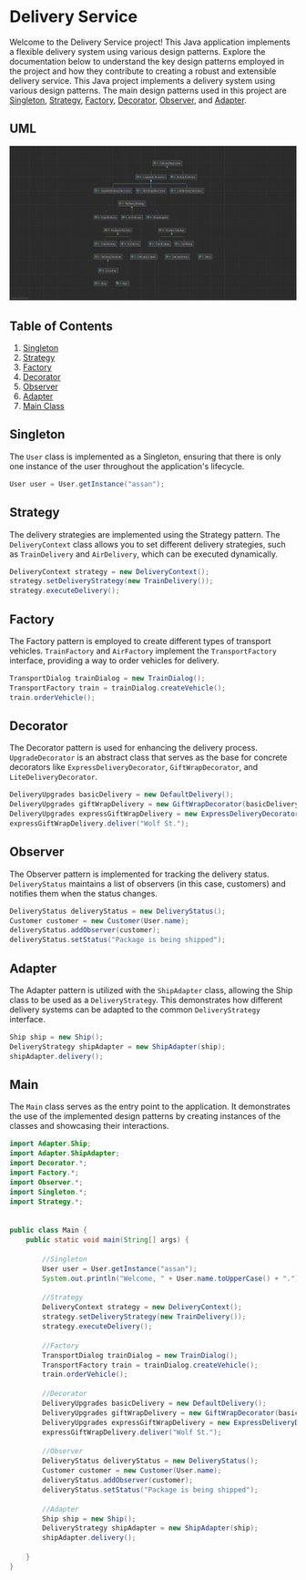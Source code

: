 # Delivery Service
Welcome to the Delivery Service project! This Java application implements a flexible delivery system using various design patterns. Explore the documentation below to understand the key design patterns employed in the project and how they contribute to creating a robust and extensible delivery service. This Java project implements a delivery system using various design patterns. The main design patterns used in this project are [Singleton](https://github.com/toriowtf/sdpfinal/tree/master/Singleton), [Strategy](https://github.com/toriowtf/sdpfinal/tree/master/Strategy), [Factory](https://github.com/toriowtf/sdpfinal/tree/master/Factory), [Decorator](https://github.com/toriowtf/sdpfinal/tree/master/Decorator), [Observer](https://github.com/toriowtf/sdpfinal/tree/master/Observer), and [Adapter](https://github.com/toriowtf/sdpfinal/tree/master/Adapter).

## UML
![UML](UML.png)

## Table of Contents
1. [Singleton](#Singleton)
2. [Strategy](#Strategy)
3. [Factory](#Factory)
4. [Decorator](#Decorator)
5. [Observer](#Observer)
6. [Adapter](#Adapter)
7. [Main Class](#Main)

## Singleton
The `User` class is implemented as a Singleton, ensuring that there is only one instance of the user throughout the application's lifecycle.
```java
User user = User.getInstance("assan");
```

## Strategy
The delivery strategies are implemented using the Strategy pattern. The `DeliveryContext` class allows you to set different delivery strategies, such as `TrainDelivery` and `AirDelivery`, which can be executed dynamically.
```java
DeliveryContext strategy = new DeliveryContext();
strategy.setDeliveryStrategy(new TrainDelivery());
strategy.executeDelivery();
```

## Factory
The Factory pattern is employed to create different types of transport vehicles. `TrainFactory` and `AirFactory` implement the `TransportFactory` interface, providing a way to order vehicles for delivery.
```java
TransportDialog trainDialog = new TrainDialog();
TransportFactory train = trainDialog.createVehicle();
train.orderVehicle();
```

## Decorator
The Decorator pattern is used for enhancing the delivery process. `UpgradeDecorator` is an abstract class that serves as the base for concrete decorators like `ExpressDeliveryDecorator`, `GiftWrapDecorator`, and `LiteDeliveryDecorator`.
```java
DeliveryUpgrades basicDelivery = new DefaultDelivery();
DeliveryUpgrades giftWrapDelivery = new GiftWrapDecorator(basicDelivery);
DeliveryUpgrades expressGiftWrapDelivery = new ExpressDeliveryDecorator(giftWrapDelivery);
expressGiftWrapDelivery.deliver("Wolf St.");
```

## Observer
The Observer pattern is implemented for tracking the delivery status. `DeliveryStatus` maintains a list of observers (in this case, customers) and notifies them when the status changes.
```java
DeliveryStatus deliveryStatus = new DeliveryStatus();
Customer customer = new Customer(User.name);
deliveryStatus.addObserver(customer);
deliveryStatus.setStatus("Package is being shipped");
```

## Adapter
The Adapter pattern is utilized with the `ShipAdapter` class, allowing the Ship class to be used as a `DeliveryStrategy`. This demonstrates how different delivery systems can be adapted to the common `DeliveryStrategy` interface.
```java
Ship ship = new Ship();
DeliveryStrategy shipAdapter = new ShipAdapter(ship);
shipAdapter.delivery();
```

## Main
The `Main` class serves as the entry point to the application. It demonstrates the use of the implemented design patterns by creating instances of the classes and showcasing their interactions.
```java
import Adapter.Ship;
import Adapter.ShipAdapter;
import Decorator.*;
import Factory.*;
import Observer.*;
import Singleton.*;
import Strategy.*;


public class Main {
    public static void main(String[] args) {

        //Singleton
        User user = User.getInstance("assan");
        System.out.println("Welcome, " + User.name.toUpperCase() + ".");

        //Strategy
        DeliveryContext strategy = new DeliveryContext();
        strategy.setDeliveryStrategy(new TrainDelivery());
        strategy.executeDelivery();

        //Factory
        TransportDialog trainDialog = new TrainDialog();
        TransportFactory train = trainDialog.createVehicle();
        train.orderVehicle();

        //Decorator
        DeliveryUpgrades basicDelivery = new DefaultDelivery();
        DeliveryUpgrades giftWrapDelivery = new GiftWrapDecorator(basicDelivery);
        DeliveryUpgrades expressGiftWrapDelivery = new ExpressDeliveryDecorator(giftWrapDelivery);
        expressGiftWrapDelivery.deliver("Wolf St.");

        //Observer
        DeliveryStatus deliveryStatus = new DeliveryStatus();
        Customer customer = new Customer(User.name);
        deliveryStatus.addObserver(customer);
        deliveryStatus.setStatus("Package is being shipped");

        //Adapter
        Ship ship = new Ship();
        DeliveryStrategy shipAdapter = new ShipAdapter(ship);
        shipAdapter.delivery();

    }
}
```

